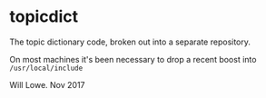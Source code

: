 # topicdict

The topic dictionary code, broken out into a separate repository.

On most machines it's been necessary to drop a recent boost into `/usr/local/include`

Will Lowe. Nov 2017
